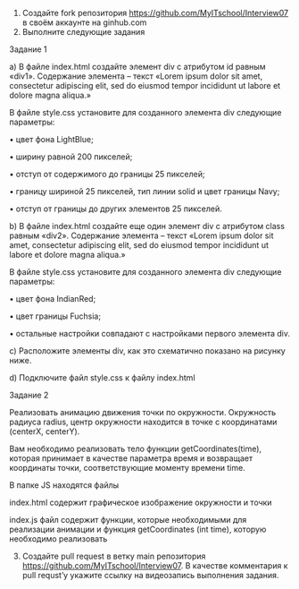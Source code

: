 1. Создайте fork репозитория https://github.com/MyITschool/Interview07 в своём аккаунте на ginhub.com
2. Выполните следующие задания

Задание 1

a) В файле index.html создайте элемент div с атрибутом id равным «div1». Содержание элемента – текст «Lorem ipsum dolor sit amet, consectetur adipiscing elit, sed do eiusmod tempor incididunt ut labore et dolore magna aliqua.»

В файле style.css установите для созданного элемента div следующие параметры:

•	цвет фона LightBlue;

•	ширину равной 200 пикселей;

•	отступ от содержимого до границы 25 пикселей;

•	границу шириной 25 пикселей, тип линии solid и цвет границы Navy;

•	отступ от границы до других элементов 25 пикселей.

b) В файле index.html создайте еще один элемент div с атрибутом class равным «div2». Содержание элемента – текст «Lorem ipsum dolor sit amet, consectetur adipiscing elit, sed do eiusmod tempor incididunt ut labore et dolore magna aliqua.»

В файле style.css установите для созданного элемента div следующие параметры:

•	цвет фона IndianRed;

•	цвет границы Fuchsia;

•	остальные настройки совпадают с настройками первого элемента div.

c) Расположите элементы div, как это схематично показано на рисунку ниже.
 
d) Подключите файл style.css к файлу index.html

Задание 2

Реализовать анимацию движения точки по окружности. Окружность радиуса radius, центр окружности находится в точке с координатами (centerX, centerY).

Вам необходимо реализовать тело функции getCoordinates(time), которая принимает в качестве параметра время и возвращает координаты точки, соответствующие моменту времени time.

В папке JS находятся файлы

index.html содержит графическое изображение окружности и точки

index.js файл содержит функции, которые необходимыми для реализации анимации и функция getCoordinates (int time), которую необходимо реализовать

3. Создайте pull request в ветку main репозитория https://github.com/MyITschool/Interview07. В качестве комментария к pull requst’у укажите ссылку на видеозапись выполнения задания.
